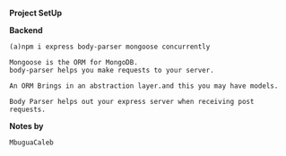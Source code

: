 **Project SetUp**

**Backend**

```
(a)npm i express body-parser mongoose concurrently

Mongoose is the ORM for MongoDB.
body-parser helps you make requests to your server.

An ORM Brings in an abstraction layer.and this you may have models.

Body Parser helps out your express server when receiving post requests.
```


**Notes by**

```
MbuguaCaleb

```
